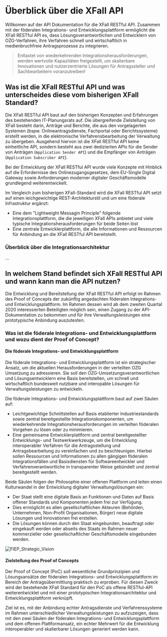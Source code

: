 # Überblick über die XFall API

Willkomen auf der API Dokumentation für die XFall RESTful API. Zusammen mit der föderalen Integrations- und Entwicklungsplattform ermöglicht die XFall RESTful API es, dass Lösungsverantwortlichen und Entwicklern von OZG-Verfahren, ihre Verfahren schnell und wirtschaftlich in medienbruchfreie Antragsprozesse zu integrieren. 

> Entlastet von wiederkehrenden Integrationsherausforderungen, werden wertvolle Kapazitäten freigestellt, um skalierbare Innovationen und nutzerzentrierte Lösungen für Antragssteller und Sachbearbeitern voranzutreiben!

## Was ist die XFall RESTful API und was unterscheides diese vom bisherigen XFall Standard?

Die XFall RESTful API baut auf den bisherigen Konzepten und Erfahrungen des bestehenden IT-Planungsrats auf. Die übergreifende Zielstellung von XFall besteht darin, Anträge und Berichte, die aus den vorgelagerten Systemen (bspw. Onlineantragsdienste, Fachportal oder Berichtssysteme) erstellt werden, in die elektronische Verfahrensbearbeitung der Verwaltung zu übergeben. Ausgehend hiervon ist die XFall RESTful API keine einheitliche API, sondern besteht aus zwei dedizierten APIs für die Sender von Anträgen (`Application Sender API`) und die Empfänger von Anträgen (`Application Subscriber API`).

Bei der Entwicklung der XFall RESTful API wurde viele Konzepte mit Hinblick auf die Erfordernisse des Onlinezugangsgesetzes, dem EU-Single Digital Gateway sowie Anforderungen moderner digitaler Geschäftsmodelle grundlegend weiterentwickelt. 

Im Vergleich zum bisherigen XFall-Standard wird die XFall RESTful API setzt auf einen leichgewichtige REST-Architekturstil und um eine föderale Infrastruktur ergänzt:
- Eine dem "Lightweight Messagin Principle" folgende Integrationsplattform, die die jeweiligen XFall APIs anbietet und viele typische Integrationsherausforderungen für beide Seiten löst
- Eine zentrale Entwicklerplattform, die alle Informationen und Ressourcen für Anbindung an die XFall RESTful API bereitstellt.

### Überblick über die Integrationsarchitektur

...

## In welchem Stand befindet sich XFall RESTful API und wann kann man die API nutzen?

Die Entwicklung und Bereitstellung der XFall RESTful API erfolgt im Rahmen des Proof of Concepts der zukünftig angedachten föderalen Integrations- und Entwicklungsplattform. Im Rahmen dessen wird ab dem zweiten Quartal 2020 interessierten Beteiligten möglich sein, einen Zugang zu der API-Dokumentation zu bekommen und für ihre Verwaltungsleistungen eine prototypische Anbindung auszutesten.

### Was ist die föderale Integrations- und Entwicklungsplattform und wozu dient der Proof of Concept?

#### Die föderale Integrations- und Entwicklungsplattform
Die föderale Integrations- und Entwicklungsplattform ist ein strategischer Ansatz, um die aktuellen Herausforderungen in der verteilten OZG Umsetzung zu adressieren. Sie soll den OZG-Umsetzungsverantwortlichen und Lösungsentwicklern eine Basis bereitstellen, um schnell und wirtschaftlich bundesweit nutzbare und interopable Lösungen für Verwaltungsleistungen zu entwickeln.

Die föderale Integrations- und Entwicklungsplattform baut auf zwei Säulen auf:
-	Leichtgewichtige Schnittstellen auf Basis etablierter Industriestandards sowie zentral bereitgestellte Integrationskomponenten, um wiederkehrende Integrationsherausforderungen im verteilten föderalen Vorgehen zu lösen oder zu minimieren.
-	Eine gemeinsame Entwicklerplattform und zentral bereitgestellter Entwicklungs- und Testwerkwerkzeuge, um die Entwicklung interoperabler Verfahren für die Antragsstellung und Antragsbearbeitung zu vereinfachen und zu beschleunigen. Hierbei sollen Ressourcen und Informationen zu allen gängigen föderalen Integrationsfällen und Basisdiensten für Softwareentwickler und Verfahrenverantwortliche in transparenter Weise gebündelt und zentral bereitgestellt werden.

Beide Säulen folgen der Philosophie einer offenen Plattform und leiten einen Kulturwandel in der Entwicklung digitaler Verwaltungslösungen ein: 
-	Der Staat stellt eine digitale Basis an Funktionen und Daten auf Basis offener Standards und Komponenten jedem frei zur Verfügung. 
-	Dies ermöglicht es allen gesellschaftlichen Akteuren (Behörden, Unternehmen, Non-Profit Organisationen, Bürger) neue digitale Lösungen und Innovationen frei erstellen. 
-	Die Lösungen können durch den Staat eingebunden, beauftragt oder eingekauft werden oder abseits des Staats im Rahmen neuer kommerzieller oder gesellschaftlicher Geschäftsmodelle eingebunden werden.

![FIEP_Strategic_Vision](https://raw.githubusercontent.com/fiep-poc/fiep-poc/documentation/assets/images/api_overview/FIEP_strategic_vision.png?token=AOHBJRMFXOHXXYUFKVCPVNC6Q5KM6 "Vision der föderalen Integrations- und Entwicklungsplattform")

#### Zielstellung des Proof of Concepts

Der Proof of Concept (PoC) soll wesentliche Grundprinzipien und Lösungsansätze der föderalen Integrations- und Entwicklungsplattform im Bereich der Antragsübermittlung praktisch zu erproben. Für diesen Zweck wird der bestehende XFall Standard für den PoC als offene RESTful-API weiterentwicklet und mit einer prototypischen Integrationsarchitektur und Entwicklungsplattform verknüpft.

Ziel ist es, mit der Anbindung echter Antragsdienste und Verfahrenssysteme im Rahmen unterschiedlicher Verwaltungsleistungen zu aufzuzeigen, dass mit den zwei Säulen der föderalen Integrations- und Entwicklungsplattform und dem offenen Plattformansatz, ein echter Mehrwert für die Entwicklung interoperabler und skalierbarer Lösungen generiert werden kann.


